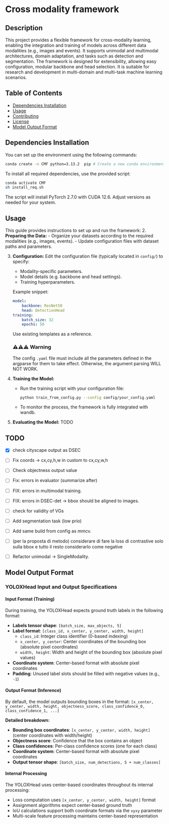 # Cross modality framework

## Description
This project provides a flexible framework for cross-modality learning, enabling the integration and training of models across different data modalities (e.g., images and events). It supports unimodal and multimodal architectures, domain adaptation, and tasks such as detection and segmentation. The framework is designed for extensibility, allowing easy configuration, modular backbone and head selection. It is suitable for research and development in multi-domain and multi-task machine learning scenarios.



## Table of Contents
- [Dependencies Installation](#dependencies-installation)
- [Usage](#usage)
- [Contributing](#contributing)
- [License](#license)
- [Model Output Format](#model-output-format)

## Dependencies Installation
 
You can set up the environment using the following commands:

```bash
conda create -n CMF python=3.13.2  pip # Create a new conda environment (other Python 3.x versions should work)
```

To install all required dependencies, use the provided script:

```bash
conda activate CMF
sh install_req.sh
```

The script will install PyTorch 2.7.0 with CUDA 12.6. Adjust versions as needed for your system.

## Usage

This guide provides instructions to set up and run the framework:
2. **Preparing the Data:**
    - Organize your datasets according to the required modalities (e.g., images, events). 
    - Update configuration files with dataset paths and parameters.

3. **Configuration:**
    Edit the configuration file (typically located in `config/`) to specify:
    - Modality-specific parameters.
    - Model details (e.g. backbone and head settings).
    - Training hyperparameters.

    Example snippet:
    ```yaml
    model:
        backbone: ResNet50
        head: DetectionHead
    training:
        batch_size: 32
        epochs: 50
    ```

    Use existing templates as a reference.

    ### ⚠️⚠️⚠️ Warning
    The config `.yaml` file must include all the parameters defined in the argparse for them to take effect. Otherwise, the argument parsing WILL NOT WORK.

4. **Training the Model:**
    - Run the training script with your configuration file:
      ```bash
      python train_from_config.py --config config/your_config.yaml
      ```
    - To monitor the process, the framework is fully integrated with wandb.

5. **Evaluating the Model:**
    TODO


## TODO

- [X] check cityscape output as DSEC
- [ ] Fix coords -> cx,cy,h,w in custom to cx,cy,w,h
- [ ] Check objectness output value 
- [ ] Fix: errors in evaluator (summarize after)
- [ ] FIX: errors in multimodal training.
- [ ] FIX: errors in DSEC-det -> bbox should be aligned to images. 
- [ ] check for validity of VGs
 
- [ ] Add segmentation task (low prio)
- [ ] Add same build from config as mmcv.

- [ ] (per la proposta di metodo) considerare di fare la loss di contrastive solo sulla bbox e tutto il resto considerarlo come negative
- [ ] Refactor unimodal -> SingleModality. 


## Model Output Format

### YOLOXHead Input and Output Specifications

#### **Input Format (Training)**
During training, the YOLOXHead expects ground truth labels in the following format:
- **Labels tensor shape**: `[batch_size, max_objects, 5]`
- **Label format**: `[class_id, x_center, y_center, width, height]`
  - `class_id`: Integer class identifier (0-based indexing)
  - `x_center, y_center`: Center coordinates of the bounding box (absolute pixel coordinates)
  - `width, height`: Width and height of the bounding box (absolute pixel values)
- **Coordinate system**: Center-based format with absolute pixel coordinates
- **Padding**: Unused label slots should be filled with negative values (e.g., `-1`)

#### **Output Format (Inference)**
By default, the model outputs bounding boxes in the format: `[x_center, y_center, width, height, objectness_score, class_confidence_0, class_confidence_1, ...]`

**Detailed breakdown:**
- **Bounding box coordinates**: `[x_center, y_center, width, height]` (center coordinates with width/height)
- **Objectness score**: Confidence that the box contains an object
- **Class confidences**: Per-class confidence scores (one for each class)
- **Coordinate system**: Center-based format with absolute pixel coordinates
- **Output tensor shape**: `[batch_size, num_detections, 5 + num_classes]`


#### **Internal Processing**
The YOLOXHead uses center-based coordinates throughout its internal processing:
- Loss computation uses `[x_center, y_center, width, height]` format
- Assignment algorithms expect center-based ground truth
- IoU calculations support both coordinate formats via the `xyxy` parameter
- Multi-scale feature processing maintains center-based representation